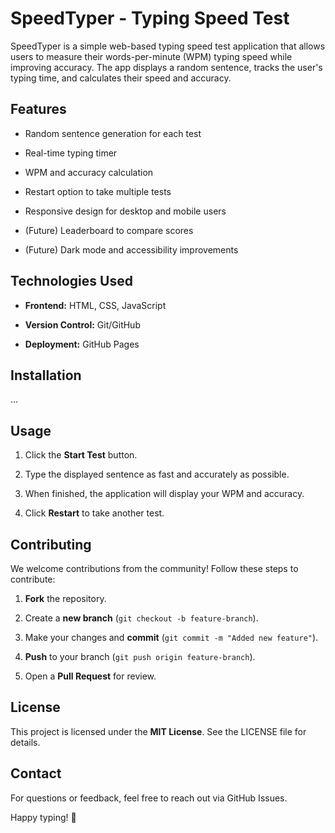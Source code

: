 # SpeedTyper - Typing Speed Test


SpeedTyper is a simple web-based typing speed test application that allows users to measure their words-per-minute (WPM) typing speed while improving accuracy. The app displays a random sentence, tracks the user's typing time, and calculates their speed and accuracy.

## Features

-   Random sentence generation for each test
    
-   Real-time typing timer
    
-   WPM and accuracy calculation
    
-   Restart option to take multiple tests
    
-   Responsive design for desktop and mobile users
    
-   (Future) Leaderboard to compare scores
    
-   (Future) Dark mode and accessibility improvements
    

## Technologies Used

-   **Frontend:** HTML, CSS, JavaScript
    
-   **Version Control:** Git/GitHub
    
-   **Deployment:** GitHub Pages
    

## Installation

...

## Usage

1.  Click the **Start Test** button.
    
2.  Type the displayed sentence as fast and accurately as possible.
    
3.  When finished, the application will display your WPM and accuracy.
    
4.  Click **Restart** to take another test.
    

## Contributing

We welcome contributions from the community! Follow these steps to contribute:

1.  **Fork** the repository.
    
2.  Create a **new branch** (`git checkout -b feature-branch`).
    
3.  Make your changes and **commit** (`git commit -m "Added new feature"`).
    
4.  **Push** to your branch (`git push origin feature-branch`).
    
5.  Open a **Pull Request** for review.
    

## License

This project is licensed under the **MIT License**. See the LICENSE file for details.

## Contact

For questions or feedback, feel free to reach out via GitHub Issues.

Happy typing! 🚀

